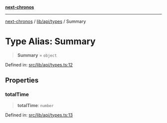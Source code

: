 [**next-chronos**](../../../../README.md)

***

[next-chronos](../../../../README.md) / [lib/api/types](../README.md) / Summary

# Type Alias: Summary

> **Summary** = `object`

Defined in: [src/lib/api/types.ts:12](https://github.com/Bababum95/next-chronos/blob/41860730c8dd12c16699269e1eee86402c8d1a9f/src/lib/api/types.ts#L12)

## Properties

### totalTime

> **totalTime**: `number`

Defined in: [src/lib/api/types.ts:13](https://github.com/Bababum95/next-chronos/blob/41860730c8dd12c16699269e1eee86402c8d1a9f/src/lib/api/types.ts#L13)
